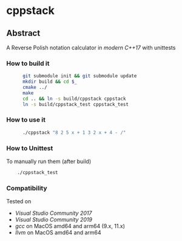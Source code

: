 # cppstack

## Abstract

A Reverse Polish notation calculator in *modern C++17* with unittests


### How to build it
```bash
      git submodule init && git submodule update
      mkdir build && cd $_
      cmake ../
      make
      cd .. && ln -s build/cppstack cppstack
      ln -s build/cppstack_test cppstack_test
```

### How to use it
```bash
      ./cppstack "8 2 5 x + 1 3 2 x + 4 - /"
```

### How to Unittest

To manually run them (after build)
```bash
    ./cppstack_test
```


### Compatibility

Tested on
  - *Visual Studio Community 2017* 
  - *Visual Studio Community 2019* 
  - *gcc* on MacOS amd64 and arm64 (9.x, 11.x)
  - *llvm* on MacOS amd64 and arm64 
